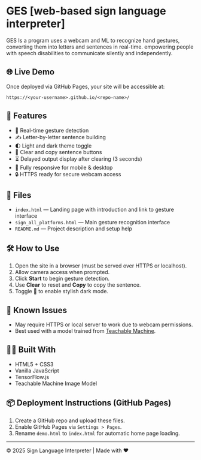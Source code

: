# GES [web-based sign language interpreter]

GES Is a program uses a webcam and ML to recognize hand gestures, converting them into letters and sentences in real-time. empowering people with speech disabilities to communicate silently and independently.


## 🌐 Live Demo
Once deployed via GitHub Pages, your site will be accessible at:

```
https://<your-username>.github.io/<repo-name>/
```

## 🚀 Features

- 🌟 Real-time gesture detection
- ✍️ Letter-by-letter sentence building
- 🌓 Light and dark theme toggle
- 🧹 Clear and copy sentence buttons
- ⏳ Delayed output display after clearing (3 seconds)
- 📱 Fully responsive for mobile & desktop
- 🔒 HTTPS ready for secure webcam access

## 📁 Files

- `index.html` — Landing page with introduction and link to gesture interface
- `sign_all_platforms.html` — Main gesture recognition interface
- `README.md` — Project description and setup help

## 🛠️ How to Use

1. Open the site in a browser (must be served over HTTPS or localhost).
2. Allow camera access when prompted.
3. Click **Start** to begin gesture detection.
4. Use **Clear** to reset and **Copy** to copy the sentence.
5. Toggle 🌙 to enable stylish dark mode.

## 🚧 Known Issues

- May require HTTPS or local server to work due to webcam permissions.
- Best used with a model trained from [Teachable Machine](https://teachablemachine.withgoogle.com/).

## 🧑‍💻 Built With

- HTML5 + CSS3
- Vanilla JavaScript
- TensorFlow.js
- Teachable Machine Image Model

## 📦 Deployment Instructions (GitHub Pages)

1. Create a GitHub repo and upload these files.
2. Enable GitHub Pages via `Settings > Pages`.
3. Rename `demo.html` to `index.html` for automatic home page loading.

---

© 2025 Sign Language Interpreter | Made with ❤️
